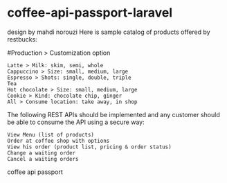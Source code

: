 # coffee-api-passport-laravel

design by mahdi norouzi
Here is sample catalog of products offered by restbucks:

#Production > Customization option

    Latte > Milk: skim, semi, whole
    Cappuccino > Size: small, medium, large
    Espresso > Shots: single, double, triple
    Tea
    Hot chocolate > Size: small, medium, large
    Cookie > Kind: chocolate chip, ginger
    All > Consume location: take away, in shop




The following REST APIs should be implemented and any customer should be able to consume the API using a secure way:

    View Menu (list of products)
    Order at coffee shop with options
    View his order (product list, pricing & order status)
    Change a waiting order
    Cancel a waiting orders

coffee api passport
